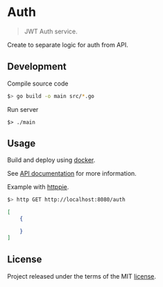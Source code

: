 [license]: ./LICENSE
[docs]: ./docs
[docker]: ./Dockerfile

# Auth

> JWT Auth service.

Create to separate logic for auth from API.

## Development

Compile source code

```sh
$> go build -o main src/*.go
```

Run server

```
$> ./main
```

## Usage

Build and deploy using [docker][docker].

See [API documentation][docs] for more information.

Example with [httppie](https://httpie.org).

```sh
$> http GET http://localhost:8080/auth
```

```json
[
    {

    }
]
```

## License
Project released under the terms of the MIT [license][license].
